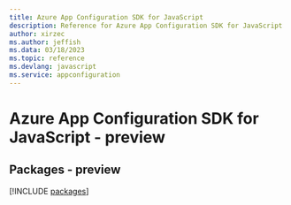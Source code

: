 ```yaml
---
title: Azure App Configuration SDK for JavaScript
description: Reference for Azure App Configuration SDK for JavaScript
author: xirzec
ms.author: jeffish
ms.data: 03/18/2023
ms.topic: reference
ms.devlang: javascript
ms.service: appconfiguration
---
```

# Azure App Configuration SDK for JavaScript - preview
## Packages - preview
[!INCLUDE [packages](app-configuration-index.md)]
